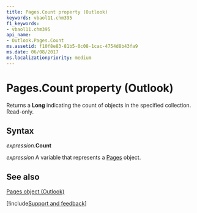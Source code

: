 ```yaml
---
title: Pages.Count property (Outlook)
keywords: vbaol11.chm395
f1_keywords:
- vbaol11.chm395
api_name:
- Outlook.Pages.Count
ms.assetid: f10f8e83-81b5-0c08-1cac-4754d8b43fa9
ms.date: 06/08/2017
ms.localizationpriority: medium
---
```



# Pages.Count property (Outlook)

Returns a **Long** indicating the count of objects in the specified collection. Read-only.


## Syntax

_expression_.**Count**

_expression_ A variable that represents a [Pages](Outlook.Pages.md) object.


## See also


[Pages object (Outlook)](Outlook.Pages.md)

[!include[Support and feedback](~/includes/feedback-boilerplate.md)]